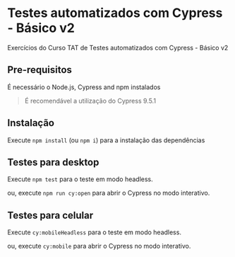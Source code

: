 # Testes automatizados com Cypress - Básico v2

Exercícios do Curso TAT de Testes automatizados com Cypress - Básico v2

## Pre-requisitos

É necessário o Node.js, Cypress and npm instalados

> É recomendável a utilização do Cypress 9.5.1

## Instalação

Execute `npm install` (ou `npm i`) para a instalação das dependências

## Testes para desktop

Execute `npm test` para o teste em modo headless.

ou, execute `npm run cy:open` para abrir o Cypress no modo interativo.

## Testes para celular

Execute `cy:mobileHeadless` para o teste em modo headless.

ou, execute `cy:mobile` para abrir o Cypress no modo interativo.
